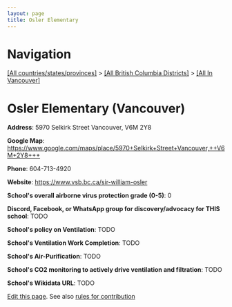 ```yaml
---
layout: page
title: Osler Elementary
---
```

# Navigation

[[All countries/states/provinces]](../../..) > [[All British Columbia Districts]](../..) > [[All In Vancouver]](..)

# Osler Elementary (Vancouver)

**Address**: 5970 Selkirk Street Vancouver,  V6M 2Y8

**Google Map**: <https://www.google.com/maps/place/5970+Selkirk+Street+Vancouver,++V6M+2Y8+++>

**Phone**: 604-713-4920

**Website**: <https://www.vsb.bc.ca/sir-william-osler>

**School's overall airborne virus protection grade (0-5)**: 0

**Discord, Facebook, or WhatsApp group for discovery/advocacy for THIS school**: TODO

**School's policy on Ventilation**: TODO

**School's Ventilation Work Completion**: TODO

**School's Air-Purification**: TODO

**School's CO2 monitoring to actively drive ventilation and filtration**: TODO

**School's Wikidata URL**: TODO


[Edit this page](https://github.com/ventilate-schools/BC/edit/main/./Vancouver/Osler_Elementary.md). See also [rules for contribution](../../../contribution-rules/)
